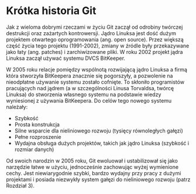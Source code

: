 # Krótka historia Git

Jak z wieloma dobrymi rzeczami w życiu Git zaczął od odrobiny twórczej destrukcji oraz zażartych kontrowersji. Jądro Linuksa jest dość dużym projektem otwartego oprogramowania (ang. open source). Przez większą część życia tego projektu (1991-2002), zmiany w źródle były przekazywane jako łaty (ang. patches) i zarchiwizowane pliki. W roku 2002 projekt jądra Linuksa zaczął używać systemu DVCS BitKeeper.

W 2005 roku relacje pomiędzy wspólnotą rozwijającą jądro Linuksa a firmą która stworzyła BitKeepera znacznie się pogorszyły, a pozwolenie na nieodpłatne używanie systemu zostało cofnięte. To skłoniło programistów pracujących nad jądrem (a w szczególności Linusa Torvaldsa, twórcę Linuksa) do stworzenia własnego systemu na podstawie wiedzy wyniesionej z używania BitKeepera. Do celów tego nowego systemu należały:

*	Szybkość
*	Prosta konstrukcja
*	Silne wsparcie dla nieliniowego rozwoju (tysięcy równoległych gałęzi)
*	Pełne rozproszenie
*	Wydajna obsługa dużych projektów, takich jak jądro Linuksa (szybkość i rozmiar danych)

Od swoich narodzin w 2005 roku, Git ewoluował i ustabilizował się jako narzędzie łatwe w użyciu, jednocześnie zachowując wyżej wymienione cechy. Jest niewiarygodnie szybki, bardzo wydajny przy pracy z dużymi projektami i posiada niezwykły system gałęzi do nieliniowego rozwoju (patrz Rozdział 3).

